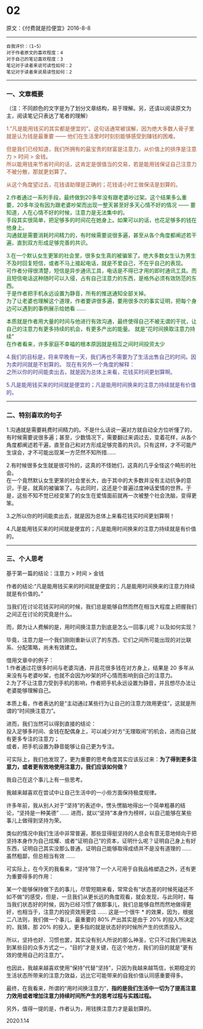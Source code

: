 # 02

原文：《付费就是捡便宜》2016-8-8  

<hr>

```
自我评价：（1~5）
对于作者原文的喜欢程度：4
对于自己的笔记喜欢程度：3
笔记对于读者来说可读性如何：2
笔记对于读者来说易读性如何：2
```

<hr>

### 一、文章概要   

（注：不同颜色的文字是为了划分文章结构，易于理解。另，还请以阅读原文为主，阅读笔记只表达了笔者的理解）  

<font color=#A0522D>1.”凡是能用钱买的其实都是便宜的”。这句话通常被误解，因为绝大多数人骨子里就是认为钱是最重要 —— 他们在生活里时时刻刻能够感受到赚钱的困难。  

但是我们已经知道，我们所拥有的最宝贵的财富是注意力，从价值上的排序是注意力 > 时间 > 金钱。  
所以能用钱来节省时间的话，这肯定是很值当的交易，若是能用钱保证自己注意力不被分散，那就更划算了。  

从这个角度望过去，花钱请助理是正确的；花钱请小时工做保洁是划算的。 </font>  

<font color=#006400>2.作者通过一系列手段，最终做到20多年没有跟老婆吵过架。这个结果多么重要，20多年没有因为跟老婆吵架而出现一整天甚至好多天心情不好的情况 —— 要知道，人在心情不好的时候，注意力是无法集中的。  
手段其实很简单，把足够多的时间花在她身上。如果可以的话，也花足够多的钱在他身上。  
沟通就是需要消耗时间精力的，有时候需要说很多遍，甚至从各个角度都阐述若干遍，直到双方形成足够完善的共识。  

3.在一个默认女生更笨的社会里，很多女生真的被骗笨了。绝大多数女生认为男生不及时回复短信，或者不马上接起电话，就是不爱自己，不在乎自己的表现。  
可作者分得很清楚，短信是异步通讯工具，电话是不得已才用的即时通讯工具。而且短信电话这种随时可以入侵，占有自己注意力的东西，是格外必须有效防范的东西。  
于是作者把手机永远设置为静音，所有的推送通知全部关掉。  
为了让老婆也理解这个道理，作者要讲很多遍，要用很多次的事实证明，把每个身边可以遇到的事例展示给她看 ……  

本质就是作者用大量的时间与他进行有效沟通，最终使得自己不被无谓的干扰，让自己的注意力有更多持续的机会，有更多产出的能量。
就是”花时间换取注意力持续”  
在作者看来，许多家庭不幸福的根本原因就是相互之间时间投资太少  
 </font>

<font color=#483D8B>4.我们的目标是，将来早晚有一天，我们再也不需要为了生活出售自己的时间。因为卖时间就是不划算的。
现在有另外一个角度的解释：  
之所以你的时间能卖出去，就是因为总体上来看，花钱买时间更划算啊。  

5.凡是能用钱买来的时间就是便宜的；凡是能用时间换来的注意力持续就是有价值的。 </font>  

<hr>

### 二、特别喜欢的句子  

1.沟通就是需要耗费时间精力的。不是什么话说一遍对方就自动全方位听懂了的，有时候需要说很多遍；甚至，少数情况下，需要翻过来调过去，变着花样，从各个角度都阐述若干遍，直至自己和对方形成足够完善的共识。只有这样，才不可能产生误会，才不可能出现某一方茫然不知所措……  

2.有时候很多女生就是很可怜的，这真的不怪她们，这真的几乎全怪这个畸形的社会。  
在一个竟然默认女生更笨的社会里长大，由于其中的大多数并没有主动抗争的意识，于是，就真的被骗笨了。与此同时，这还是个普遍过度神话爱情的世界。于是，这些不知不觉已经变笨了的女生在爱情面前就再一次被整个社会洗脑，变得更笨。  

3.之所以你的时间能卖出去，就是因为总体上来看花钱买时间更划算啊！  

4.凡是能用钱买来的时间就是便宜的；凡是能用时间换来的注意力持续就是有价值的。  

<hr>

### 三、个人思考  

基于第一篇的结论：注意力 > 时间 > 金钱  

作者的结论:“凡是能用钱买来的时间就是便宜的；凡是能用时间换来的注意力持续就是有价值的。”  

当我们在讨论花钱买时间的时候，我们总是能够自然而然在相当大程度上把握我们之间正在讨论的究竟是什么。  

而，颇为让人费解的是，用时间换注意力到底是怎么一回事儿呢？以及如何实现？  

毕竟，注意力是一个我们刚刚重新认识了的东西，它们之间所可能出现的对比联系、分配策略，尚未有效建立。  

借用文章中的例子：  
1.作者通过花很多时间与老婆沟通，并且花很多钱在对方身上，结果是 20 多年从来没有与老婆吵架，也就不会因为吵架的坏心情而影响到自己的注意力。  
2.为了不让注意力受到手机的影响，作者把手机永远设置为静音，并且想尽办法让老婆能够理解自己。  

本质上看，作者表达的是“主动通过某些行为让自己的注意力效用更佳”，这就是所谓的“时间换注意力”。  

进而，我们当然可以得到直接的结论：  
投入足够多时间、金钱在配偶身上，可以减少对方“无理取闹”的机会，进而自己就有更多专注的注意力；  
或者，把手机设置为静音能够让自己更为专注。  

可实际上，我们也发现了，更为重要的思考角度其实应该反过来：**为了得到更多注意力，或者更有效地使用注意力，我们应该如何做？**  

我自己在这个事儿上有一些思考。  

我越来越喜欢在尝试中让自己生活中的一小些方面保持极度规律。  

许多年前，我从别人对于“坚持”的表述中，愣头愣脑地得出一个简单粗暴的结论，“坚持是一种美德” …… 进而，就以“坚持”本身作为榜样，以自己能够在某些事儿上做得到坚持为荣。  

类似的情况中我们生活中非常普遍，那些显得挺坚持的人总会有意无意地倾向于把坚持本身作为自己炫耀、或者“证明自己”的资本，证明什么呢？证明自己身上有好东西，证明自己其实没那么普通，证明自己能够取得成绩并不是没有道理的 …… 虽然粗鄙，但总相当有效 ……  

可实际上，在今天的我看来，“坚持”除了一个人可用于自我品格塑造之外，还有更为重要得多的作用：  

某一个能够保持做下去的事儿，尽管短期来看，常常会有“状态差的时候死磕还不如不做”的感受，但是，一旦我们从更长远的角度观看，就会发现，与此同时，每当我们状态好的时候，因为已经习惯了做那事儿，我们总能够自然而然地做得更好，也相当于，注意力的投资效用更佳 …… 这是一个很牛 * 的效果，因为，根据二八法则，我们做一个事儿，最重要的 80% 产出其实是由于 20% 的投入所决定的，我猜，那 20% 的投入，更多指的就是状态好的时候所产生的优质投入。  

所以，坚持也好、习惯也罢，其实没有别人所说的那么神圣，它只不过我们用来达到某些目的众多方式之一，“目的”才是关键，在这个地方，我们的目的就是“更有效的使用自己的注意力”。  

也因此，我越来越喜欢使用“保持”代替“坚持”，只因为我越来越笃信，长期稳定的生活状态所带来的注意力效益，远比它可能带来的自我价值认同感重要得多。  

最终，在我看来，所谓的“用时间换注意力”，**指的是我们生活中一切为了提高注意力效用或者增加注意力持续时间所产生的思考过程与实践过程。**  

另外，值得一提的是，作者认为，用钱换注意力才是最划算的。  

2020.1.14